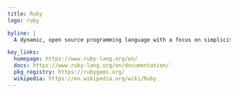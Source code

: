```yaml
---
title: Ruby
logo: ruby

byline: |
  A dynamic, open source programming language with a focus on simplicity and productivity. It has an elegant syntax that is natural to read and easy to write. 

key_links:
  homepage: https://www.ruby-lang.org/en/
  docs: https://www.ruby-lang.org/en/documentation/
  pkg_registry: https://rubygems.org/
  wikipedia: https://en.wikipedia.org/wiki/Ruby
---
```

